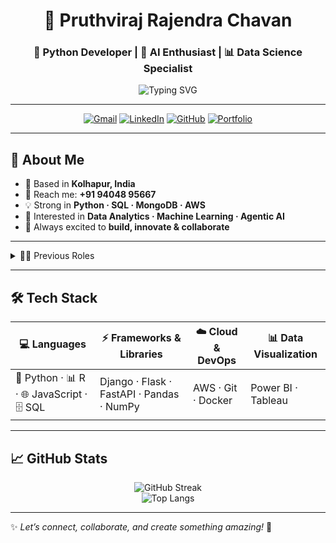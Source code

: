 <!-- Centered Header -->
<div align="center">

# 🚀 Pruthviraj Rajendra Chavan  
### 🎯 Python Developer | 🤖 AI Enthusiast | 📊 Data Science Specialist  

<img src="https://readme-typing-svg.herokuapp.com?font=Fira+Code&weight=600&size=24&pause=1000&color=F7971E&center=true&vCenter=true&width=500&lines=Python+Developer;AI+%26+ML+Engineer;Data+Science+Specialist;Always+Learning+New+Tech" alt="Typing SVG" />

---

[![Gmail](https://img.shields.io/badge/Gmail-D14836?style=for-the-badge&logo=gmail&logoColor=white)](mailto:pruthvirajchavan2002@gmail.com)
[![LinkedIn](https://img.shields.io/badge/LinkedIn-0A66C2?style=for-the-badge&logo=linkedin&logoColor=white)](https://linkedin.com/in/pruthviraj-chavan)
[![GitHub](https://img.shields.io/badge/GitHub-171515?style=for-the-badge&logo=github&logoColor=white)](https://github.com/your-username)
[![Portfolio](https://img.shields.io/badge/🌐-Portfolio-ff6f00?style=for-the-badge)](#)

</div>

---

## 🌟 About Me  
- 📍 Based in **Kolhapur, India**  
- 📱 Reach me: **+91 94048 95667**  
- 💡 Strong in **Python · SQL · MongoDB · AWS**  
- 🤖 Interested in **Data Analytics · Machine Learning · Agentic AI**  
- 🎨 Always excited to **build, innovate & collaborate**  

---

<details>
<summary>🧑‍💻 Previous Roles</summary>

- Python Developer Intern @ XYZ Company  
- Data Analyst Trainee @ ABC Institute  
- Freelance AI/ML Project Contributor  

</details>

---

## 🛠️ Tech Stack  

| 💻 Languages | ⚡ Frameworks & Libraries | ☁️ Cloud & DevOps | 📊 Data Visualization |
|--------------|---------------------------|------------------|----------------------|
| 🐍 Python · 📊 R · 🌐 JavaScript · 🗄️ SQL | Django · Flask · FastAPI · Pandas · NumPy | AWS · Git · Docker | Power BI · Tableau |

---

## 📈 GitHub Stats  

<div align="center">
  
![GitHub Streak](https://streak-stats.demolab.com?user=your-username&theme=radical&hide_border=true)  
![Top Langs](https://github-readme-stats.vercel.app/api/top-langs/?username=your-username&layout=compact&theme=tokyonight)  

</div>

---

✨ *Let’s connect, collaborate, and create something amazing!* 🚀
